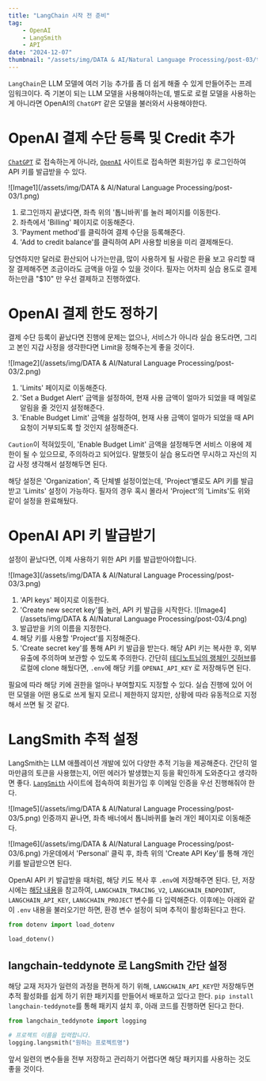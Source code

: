```yaml
---
title: "LangChain 시작 전 준비"
tag:
    - OpenAI
    - LangSmith
    - API
date: "2024-12-07"
thumbnail: "/assets/img/DATA & AI/Natural Language Processing/post-03/thumbnail.png"
---
```


`LangChain`은 LLM 모델에 여러 기능 추가를 좀 더 쉽게 해줄 수 있게 만들어주는 프레임워크이다.
즉 기본이 되는 LLM 모델을 사용해야하는데, 별도로 로컬 모델을 사용하는게 아니라면 OpenAI의 `ChatGPT` 같은 모델을 불러와서 사용해야한다.

# OpenAI 결제 수단 등록 및 Credit 추가

[`ChatGPT`](https://chatgpt.com/) 로 접속하는게 아니라, [`OpenAI`](https://platform.openai.com/) 사이트로 접속하면 회원가입 후 로그인하여 API 키를 발급받을 수 있다.

![Image1](/assets/img/DATA & AI/Natural Language Processing/post-03/1.png)
1. 로그인까지 끝냈다면, 좌측 위의 '톱니바퀴'를 눌러 페이지를 이동한다.
2. 좌측에서 'Billing' 페이지로 이동해준다.
3. 'Payment method'를 클릭하여 결제 수단을 등록해준다.
4. 'Add to credit balance'를 클릭하여 API 사용할 비용을 미리 결제해둔다.

당연하지만 달러로 환산되어 나가는만큼, 많이 사용하게 될 사람은 환율 보고 유리할 때 잘 결제해주면 조금이라도 금액을 아낄 수 있을 것이다.
필자는 어차피 실습 용도로 결제하는만큼 "$10" 만 우선 결제하고 진행하였다.

# OpenAI 결제 한도 정하기

결제 수단 등록이 끝났다면 진행에 문제는 없으나, 서비스가 아니라 실습 용도라면, 그리고 본인 지갑 사정을 생각한다면 Limit을 정해주는게 좋을 것이다.

![Image2](/assets/img/DATA & AI/Natural Language Processing/post-03/2.png)
1. 'Limits' 페이지로 이동해준다.
2. 'Set a Budget Alert' 금액을 설정하여, 현재 사용 금액이 얼마가 되었을 때 메일로 알림을 줄 것인지 설정해준다.
3. 'Enable Budget Limit' 금액을 설정하여, 현재 사용 금액이 얼마가 되었을 때 API 요청이 거부되도록 할 것인지 설정해준다.

`Caution`이 적혀있듯이, 'Enable Budget Limit' 금액을 설정해두면 서비스 이용에 제한이 될 수 있으므로, 주의하라고 되어있다.
말했듯이 실습 용도라면 무시하고 자신의 지갑 사정 생각해서 설정해두면 된다.

해당 설정은 'Organization', 즉 단체별 설정이었는데, 'Project'별로도 API 키를 발급받고 'Limits' 설정이 가능하다.
필자의 경우 혹시 몰라서 'Project'의 'Limits'도 위와 같이 설정을 완료해뒀다.

# OpenAI API 키 발급받기

설정이 끝났다면, 이제 사용하기 위한 API 키를 발급받아야합니다.

![Image3](/assets/img/DATA & AI/Natural Language Processing/post-03/3.png)
1. 'API keys' 페이지로 이동한다.
2. 'Create new secret key'를 눌러, API 키 발급을 시작한다.
![Image4](/assets/img/DATA & AI/Natural Language Processing/post-03/4.png)
3. 발급받을 키의 이름을 지정한다.
4. 해당 키를 사용할 'Project'를 지정해준다.
5. 'Create secret key'를 통해 API 키 발급을 받는다.
    해당 API 키는 복사한 후, 외부 유출에 주의하며 보관할 수 있도록 주의한다.
    간단히 [테디노트님의 랭체인 깃허브](https://github.com/teddylee777/langchain-kr)를 로컬에 clone 해뒀다면, `.env`에 해당 키를 `OPENAI_API_KEY` 로 저장해두면 된다.

필요에 따라 해당 키에 권한을 얼마나 부여할지도 지정할 수 있다.
실습 진행에 있어 어떤 모델을 어떤 용도로 쓰게 될지 모르니 제한하지 않지만, 상황에 따라 유동적으로 지정해서 쓰면 될 것 같다.

# LangSmith 추적 설정

LangSmith는 LLM 애플레이션 개발에 있어 다양한 추적 기능을 제공해준다.
간단히 얼마만큼의 토큰을 사용했는지, 어떤 에러가 발생했는지 등을 확인하게 도와준다고 생각하면 좋다.
[`LangSmith`](https://smith.langchain.com/) 사이트에 접속하여 회원가입 후 이메일 인증을 우선 진행해줘야 한다.

![Image5](/assets/img/DATA & AI/Natural Language Processing/post-03/5.png)
인증까지 끝나면, 좌측 배너에서 톱니바퀴를 눌러 개인 페이지로 이동해준다.

![Image6](/assets/img/DATA & AI/Natural Language Processing/post-03/6.png)
가운데에서 'Personal' 클릭 후, 좌측 위의 'Create API Key'를 통해 개인 키를 발급받으면 된다.

OpenAI API 키 발급받을 때처럼, 해당 키도 복사 후 `.env`에 저장해주면 된다.
단, 저장 시에는 [해당 내용](https://wikidocs.net/250954)을 참고하여, `LANGCHAIN_TRACING_V2`, `LANGCHAIN_ENDPOINT`, `LANGCHAIN_API_KEY`, `LANGCHAIN_PROJECT` 변수를 다 입력해준다. 이후에는 아래와 같이 `.env` 내용을 불러오기만 하면, 환경 변수 설정이 되며 추적이 활성화된다고 한다.

```python
from dotenv import load_dotenv

load_dotenv()
```

## langchain-teddynote 로 LangSmith 간단 설정

해당 교재 저자가 일련의 과정을 편하게 하기 위해, `LANGCHAIN_API_KEY`만 저장해두면 추적 활성화를 쉽게 하기 위한 패키지를 만들어서 배포하고 있다고 한다.
`pip install langchain-teddynote`를 통해 패키지 설치 후, 아래 코드를 진행하면 된다고 한다.

```python
from langchain_teddynote import logging

# 프로젝트 이름을 입력합니다.
logging.langsmith("원하는 프로젝트명")
```

앞서 일련의 변수들을 전부 저장하고 관리하기 어렵다면 해당 패키지를 사용하는 것도 좋을 것이다.